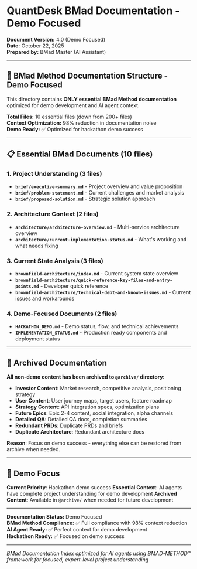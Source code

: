 # QuantDesk BMad Documentation - Demo Focused

**Document Version:** 4.0 (Demo Focused)  
**Date:** October 22, 2025  
**Prepared by:** BMad Master (AI Assistant)  

---

## 🎯 **BMad Method Documentation Structure - Demo Focused**

This directory contains **ONLY essential BMad Method documentation** optimized for demo development and AI agent context.

**Total Files:** 10 essential files (down from 200+ files)  
**Context Optimization:** 98% reduction in documentation noise  
**Demo Ready:** ✅ Optimized for hackathon demo success

---

## 📋 **Essential BMad Documents (10 files)**

### **1. Project Understanding (3 files)**
- **`brief/executive-summary.md`** - Project overview and value proposition
- **`brief/problem-statement.md`** - Current challenges and market analysis
- **`brief/proposed-solution.md`** - Strategic solution approach

### **2. Architecture Context (2 files)**
- **`architecture/architecture-overview.md`** - Multi-service architecture overview
- **`architecture/current-implementation-status.md`** - What's working and what needs fixing

### **3. Current State Analysis (3 files)**
- **`brownfield-architecture/index.md`** - Current system state overview
- **`brownfield-architecture/quick-reference-key-files-and-entry-points.md`** - Developer quick reference
- **`brownfield-architecture/technical-debt-and-known-issues.md`** - Current issues and workarounds

### **4. Demo-Focused Documents (2 files)**
- **`HACKATHON_DEMO.md`** - Demo status, flow, and technical achievements
- **`IMPLEMENTATION_STATUS.md`** - Production ready components and deployment status

---

## 🚫 **Archived Documentation**

**All non-demo content has been archived to `@archive/` directory:**
- **Investor Content**: Market research, competitive analysis, positioning strategy
- **User Content**: User journey maps, target users, feature roadmap
- **Strategy Content**: API integration specs, optimization plans
- **Future Epics**: Epic 2-4 content, social integration, alpha channels
- **Detailed QA**: Detailed QA docs, completion summaries
- **Redundant PRDs**: Duplicate PRDs and briefs
- **Duplicate Architecture**: Redundant architecture docs

**Reason**: Focus on demo success - everything else can be restored from archive when needed.

---

## 🎯 **Demo Focus**

**Current Priority**: Hackathon demo success
**Essential Context**: AI agents have complete project understanding for demo development
**Archived Content**: Available in `@archive/` when needed for future development

---

**Documentation Status:** Demo Focused  
**BMad Method Compliance:** ✅ Full compliance with 98% context reduction  
**AI Agent Ready:** ✅ Perfect context for demo development  
**Hackathon Ready:** ✅ Focused on demo success

---

*BMad Documentation Index optimized for AI agents using BMAD-METHOD™ framework for focused, expert-level project understanding*